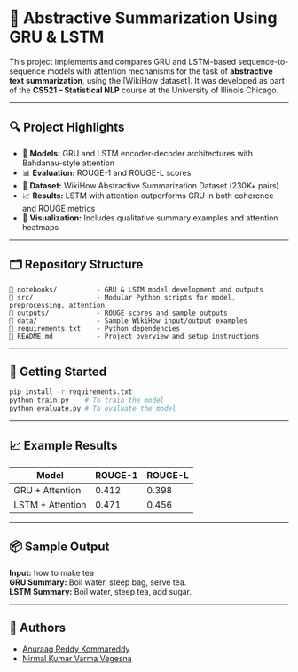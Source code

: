 # 🧠 Abstractive Summarization Using GRU & LSTM

This project implements and compares GRU and LSTM-based sequence-to-sequence models with attention mechanisms for the task of **abstractive text summarization**, using the [WikiHow dataset]. It was developed as part of the **CS521 – Statistical NLP** course at the University of Illinois Chicago.

---

## 🔍 Project Highlights

- 📘 **Models:** GRU and LSTM encoder-decoder architectures with Bahdanau-style attention
- 📊 **Evaluation:** ROUGE-1 and ROUGE-L scores
- 🧪 **Dataset:** WikiHow Abstractive Summarization Dataset (230K+ pairs)
- 📈 **Results:** LSTM with attention outperforms GRU in both coherence and ROUGE metrics
- 📎 **Visualization:** Includes qualitative summary examples and attention heatmaps

---

## 🗂️ Repository Structure

```
📁 notebooks/          - GRU & LSTM model development and outputs
📁 src/                - Modular Python scripts for model, preprocessing, attention
📁 outputs/            - ROUGE scores and sample outputs
📁 data/               - Sample WikiHow input/output examples
📄 requirements.txt    - Python dependencies
📄 README.md           - Project overview and setup instructions
```

---

## 🚀 Getting Started

```bash
pip install -r requirements.txt
python train.py    # To train the model
python evaluate.py # To evaluate the model
```

---

## 📈 Example Results

| Model             | ROUGE-1 | ROUGE-L |
|------------------|---------|---------|
| GRU + Attention   | 0.412   | 0.398   |
| LSTM + Attention  | 0.471   | 0.456   |

---

## 📦 Sample Output

**Input:** how to make tea  
**GRU Summary:** Boil water, steep bag, serve tea.  
**LSTM Summary:** Boil water, steep tea, add sugar.

---

## 🤝 Authors

- [Anuraag Reddy Kommareddy](mailto:akomm@uic.edu)  
- [Nirmal Kumar Varma Vegesna](mailto:nveges2@uic.edu)
